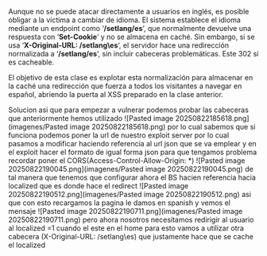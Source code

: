 Aunque no se puede atacar directamente a usuarios en inglés, es posible obligar a la víctima a cambiar de idioma. El sistema establece el idioma mediante un endpoint como ‘**/setlang/es**‘, que normalmente devuelve una respuesta con ‘**Set-Cookie**‘ y no se almacena en caché. Sin embargo, si se usa ‘**X-Original-URL: /setlang\es**‘, el servidor hace una redirección normalizada a ‘**/setlang/es**‘, sin incluir cabeceras problemáticas. Este 302 sí es cacheable.

El objetivo de esta clase es explotar esta normalización para almacenar en la caché una redirección que fuerza a todos los visitantes a navegar en español, abriendo la puerta al XSS preparado en la clase anterior.

Solucion
asi que para empezar a vulnerar podemos probar las cabeceras que anteriormente hemos utilizado
![Pasted image 20250822185618.png](imagenes/Pasted image 20250822185618.png)
por lo cual sabemos que si funciona podemos poner la url de nuestro exploit server por lo cual pasamos a modificar haciendo referencia al url json que se va emplear
y en el exploit hacer el formato de igual forma json para que tengamos problema recordar poner el CORS(Access-Control-Allow-Origin: *)
![Pasted image 20250822190045.png](imagenes/Pasted image 20250822190045.png)
de tal manera que tenemos que configurar ahora el BS hacien referencia hacia localized que es donde hace el redirect
![Pasted image 20250822190512.png](imagenes/Pasted image 20250822190512.png)
asi que con esto recargamos la pagina le damos en spanish y vemos el mensaje
![Pasted image 20250822190711.png](imagenes/Pasted image 20250822190711.png)
pero ahora nosotros necesitamos redirigir al usuario al localized =1 cuando el este en el home para esto vamos a utilizar otra cabecera (X-Original-URL: /setlang\es) que justamente hace que se cache el localized
